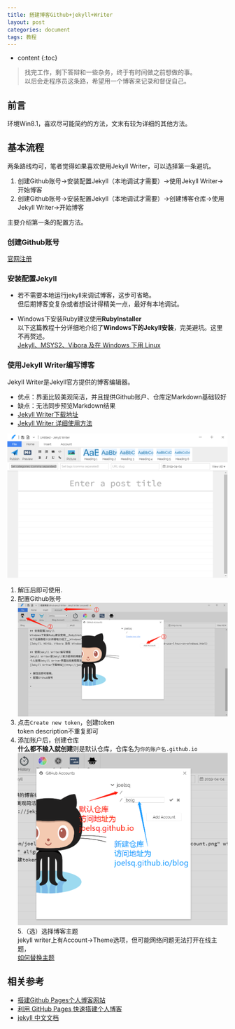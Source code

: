 ```yaml
---
title: 搭建博客Github+jekyll+Writer
layout: post
categories: document
tags: 教程
---
```

* content
{:toc}



> 找完工作，剩下答辩和一些杂务，终于有时间做之前想做的事。  
> 以后会走程序员这条路，希望用一个博客来记录和督促自己。    

## 前言  
环境Win8.1，喜欢尽可能简约的方法，文末有较为详细的其他方法。


## 基本流程  
两条路线均可，笔者觉得如果喜欢使用Jekyll Writer，可以选择第一条避坑。
1. 创建Github账号->安装配置Jekyll（本地调试才需要）->使用Jekyll Writer->开始博客
2. 创建Github账号->安装配置Jekyll（本地调试才需要）->创建博客仓库->使用Jekyll Writer->开始博客

主要介绍第一条的配置方法。

### 创建Github账号  
 
[官网注册](https://github.com/)  

### 安装配置Jekyll  

* 若不需要本地运行jekyll来调试博客，这步可省略。  
但后期博客变复杂或者想设计得精美一点，最好有本地调试。  

* Windows下安装Ruby建议使用**RubyInstaller**  
以下这篇教程十分详细地介绍了**Windows下的Jekyll安装**，完美避坑。这里不再赘述。  
[Jekyll、MSYS2、Vibora 及在 Windows 下用 Linux](https://kaffa.im/jekyll-msys2-vibora-and-use-linux-on-windows.html)  

### 使用Jekyll Writer编写博客    
Jekyll Writer是Jekyll官方提供的博客编辑器。

* 优点：界面比较美观简洁，并且提供Github账户、仓库定Markdown基础较好
* 缺点：无法同步预览Markdown结果
* [Jekyll Writer下载地址](http://jekyllwriter.com/)    
* [Jekyll Writer 详细使用方法](https://sdk.cn/news/3811)  

![jekyll Writer主面板](https://github.com/joelsq/joelsq.github.io/raw/master/styles/images/buildBlog/buildBlog-why-jekyllWriter.png)  


1. 解压后即可使用.  
2. 配置Github账号  
![配置Github账号](https://github.com/joelsq/joelsq.github.io/raw/master/styles/images/buildBlog/buildBlog-sett_account.png)
3. 点击`Create new token`，创建token  
token description不重复即可
4. 添加账户后，创建仓库  
**什么都不输入就创建**则是默认仓库，仓库名为`你的账户名.github.io`  
![创建仓库](https://github.com/joelsq/joelsq.github.io/raw/master/styles/images/buildBlog/buildBolg-new-resp.png)
5.（选）选择博客主题  
jekyll writer上有Account->Theme选项，但可能网络问题无法打开在线主题，   
[如何替换主题](https://www.jianshu.com/p/da1287bc7874)


## 相关参考  
* [搭建Github Pages个人博客网站](https://blog.csdn.net/KNIGH_YUN/article/details/79774344#6)  
* [利用 GitHub Pages 快速搭建个人博客](https://www.jianshu.com/p/e68fba58f75c)  
* [jekyll 中文文档](https://www.jekyll.com.cn/docs/structe/)